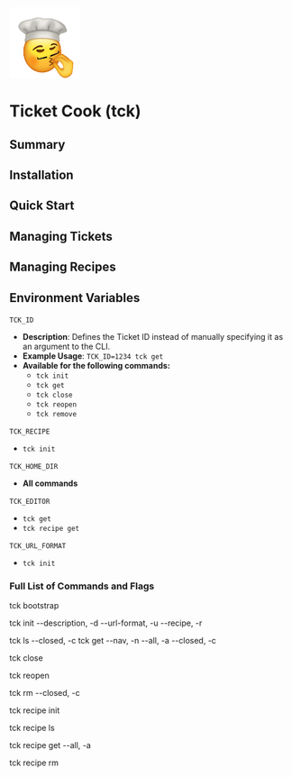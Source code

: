 <img src="logo.gif" width="125" height="125">

# Ticket Cook (tck) 

## Summary

## Installation

## Quick Start

## Managing Tickets

## Managing Recipes

## Environment Variables
`TCK_ID`
- **Description**: Defines the Ticket ID instead of manually specifying it as an argument to the CLI.
- **Example Usage**: `TCK_ID=1234 tck get`
- **Available for the following commands:**
    - `tck init`
    - `tck get`
    - `tck close`
    - `tck reopen`
    - `tck remove`

`TCK_RECIPE`
- `tck init`

`TCK_HOME_DIR`
- **All commands**

`TCK_EDITOR`
- `tck get`
- `tck recipe get`

`TCK_URL_FORMAT`
- `tck init`

### Full List of Commands and Flags
tck bootstrap

tck init
    --description, -d
    --url-format, -u
    --recipe, -r

tck ls
    --closed, -c
tck get
    --nav, -n
    --all, -a
    --closed, -c

tck close

tck reopen

tck rm
    <!-- Need to add -->
    --closed, -c 

tck recipe init

tck recipe ls

tck recipe get
    --all, -a

tck recipe rm

 
